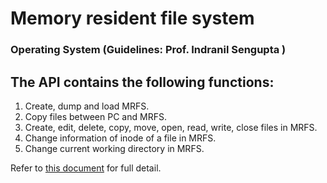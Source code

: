 # Memory resident file system
### Operating System (Guidelines: Prof. Indranil Sengupta )
## The API contains the following functions:
<ol>
  <li>Create, dump and load MRFS.</li>
  <li>Copy files between PC and MRFS.</li>
  <li>Create, edit, delete, copy, move, open, read, write, close files in MRFS.</li>
  <li>Change information of inode of a file in MRFS.</li>
  <li>Change current working directory in MRFS.</li>
</ol>

Refer to <a href="https://github.com/himanshu746/mrfs/blob/master/mrfs-assignment.pdf">this document</a> for full detail.


